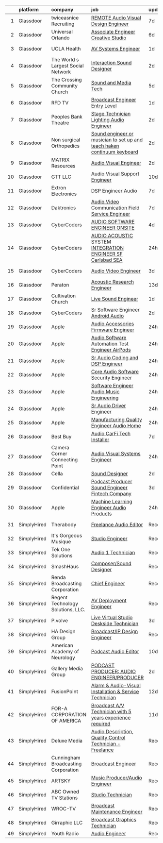 

|    | platform    | company                             | job                                                                                                                                                                                                                                                                                                                                                                                                                                                                                                                                                                                                                                                                                                                                                                                                                                                                                                                                                                                                                                                                                                                                                                                                                                                                                                                                                                                                                                                                                                                            | update_time   | location                   |
|---:|:------------|:------------------------------------|:-------------------------------------------------------------------------------------------------------------------------------------------------------------------------------------------------------------------------------------------------------------------------------------------------------------------------------------------------------------------------------------------------------------------------------------------------------------------------------------------------------------------------------------------------------------------------------------------------------------------------------------------------------------------------------------------------------------------------------------------------------------------------------------------------------------------------------------------------------------------------------------------------------------------------------------------------------------------------------------------------------------------------------------------------------------------------------------------------------------------------------------------------------------------------------------------------------------------------------------------------------------------------------------------------------------------------------------------------------------------------------------------------------------------------------------------------------------------------------------------------------------------------------|:--------------|:---------------------------|
|  1 | Glassdoor   | twiceasnice Recruiting              | [ REMOTE  Audio Visual Design Engineer](https://www.glassdoor.com/partner/jobListing.htm?pos=113&ao=1110586&s=58&guid=000001812d78fdf6ad93bece077f7786&src=GD_JOB_AD&t=SR&vt=w&ea=1&cs=1_9050cb03&cb=1654325313350&jobListingId=1007899209938&cpc=4B86475FAF393599&jrtk=3-0-1g4mnhvgt3c54001-1g4mnhvhbpkeh800-9baf2892833d36ba--6NYlbfkN0AIiLXtwtv0BDns9BiY4ItblantFozdL6jLmLxNvS8mvjuxisTwqC5eoInPftE3YAWPTzNveZ-7vb5xryCP4rrkzFDLVbwS8yPw_Kq6B3Jn87wh7icIWp2aIZj6eXoijT_3S7WYCp7s4ZiZOttVFW4y69OR_-sDm09JkMu6Zr3hjF2UVUhWftqCHmm0n1pjp8AjCi4eDbA_TJsLOt1HrS1sCT8T6aU0_Dlg0V-GewjmRALL90nFtrSclrxhIbW12-Nt5ioEGM-8QiQOS2jg7bdCyLwqgwpjakFUWLSLAjPpML1pV8S_f9Pn_AF7drBGsQGRw2eQ5JDD22cdrcxWYui2R590j8G6xzCnQUHLirRZGjPEmrjemDVLicMmbJrt9w_I0V3wAZ9SMW47vxNBbxO8xG5m3flVXVB54MfmP4s-xOq9LvxhVLzaW-Pl1oM-bs3eIzUtTWY4ZGYOAHes8RYg78umud8aSKbXwnkCVdiSTODxRGcR4nrtL3K7kGdC4F6denUMSNmjGL7fvX1SYg7LPjhPlDfm9QQ%3D)                                                                                                                                                                                                                                                                                                                                                                                                                                                                                                                                                                                                                 | 7d            | Orlando, FL                |
|  2 | Glassdoor   | Universal Orlando                   | [Associate Engineer   Creative Studio](https://www.glassdoor.com/partner/jobListing.htm?pos=117&ao=1110586&s=58&guid=000001812d78fdf6ad93bece077f7786&src=GD_JOB_AD&t=SR&vt=w&cs=1_0e75f54f&cb=1654325313350&jobListingId=1007899977699&cpc=149B3D5996025BBA&jrtk=3-0-1g4mnhvgt3c54001-1g4mnhvhbpkeh800-9386fe147e562ac0--6NYlbfkN0A8dBNt2Xi2s2VyZMdbOlonzlm4bxv48OGaZczYzhjJpiI6hl9onzam_9bPu8THeLHS33lgPoROiyCr0sLvkOo2_zIfEMQs3_bzZAVJ2caXUagWSAbvpD1i5gINFSWYLh2LbIK_4Ta77BE703muU_DhBKIUFNm_tZjH0-JIngZpflDTz4B7SS6pdIbyV5WLzQ14CqY5f1irr_A8NjT1UxvXBb210OxcEl5CLCkirzw2C253aPfXZw1TeFtsLBHyg_35WIE6mh7RZMNXw2aJ4Lp-NW0HqKGdTMjbma2S1rI5PhI9A5yY6kGdrL2OMUHZ5q35rVL8u73jvAul1lC-E5PLtnT1I23ruY2kxly90eFE7cOvpfdoCycRj3X-ZAdfp-Itf9rwBNiXeaxBweZTpZk-mfIFTdb1oFhl9s-xuTVsR5wF29geNRHVcokU6DHrpu00m2vOXOH3Wvdc6yl3AaKsICo9o-n2MxR1awWZKi6QUHX_Dh0DV4vHWUbhvX3y2R61oogu2ozK8lTwNU2jEXMZff8Tkv58hBEnfEIje6tXqP4bKG5IKyDaFLehTQBCcBeagzpUJEmuiQOPJJYCvJKXU_TmHIjUuabTpqXP87k6lRrcp-gCOKD-MlcblmKBCglyHO8ik4XhHi2SRJgk3_cLXuBhDpO_j1Yf4RRh-f5VN4ilwR7XzdqTMUGK1l0ha-JhC9z462Zmg83LygZ0M9HYIWHSf97Kbk-y0FQltjqSQdGJL9zZ2gjxWOzJoW6m5S9klcbwpFc8bXm374QEDjhzHRq91VtFFRvd6wUW73pmqabfKE3FblpqZw4_JGPHY50zWUiqhb9MZRHnMSqs2e2JMXrxpFk13lpm1CJJAcdbxVob1cWCkHdPkaTior3xc_17Nk59_3h3lfWLn_XCf2zHWer_uy493R4b6HktBFMTs3BrmtK4KjuiAnjUM-FIIItd1DyWyBSj7PBo1p60GveP6YXJ23QIfCuIrLrFClKsfC78VLoLAIZ5NyM8yYs0eR40cKyUlNWUKthUi1NEUEHGmYVo_t9hlRuRoA_9vr8kcLkL7mYB0nhBUk87o6NJMGZZAO3QdCVvexLDgurNU01PepENLkrIVQhzPlvP6KWJtrQXe3LMmv7-)     | 6d            | Orlando, FL                |
|  3 | Glassdoor   | UCLA Health                         | [AV Systems Engineer](https://www.glassdoor.com/partner/jobListing.htm?pos=120&ao=1110586&s=58&guid=000001812d78fdf6ad93bece077f7786&src=GD_JOB_AD&t=SR&vt=w&cs=1_d73d445c&cb=1654325313351&jobListingId=1007913036313&cpc=FD1C1DA32C38CFA7&jrtk=3-0-1g4mnhvgt3c54001-1g4mnhvhbpkeh800-ae1442013531abbb--6NYlbfkN0DsE7ViekIsjp64t_8fXghHOV1s5s2e0k6cDP9wEyz_6tOierAtAOrZIVlWcTlCBBs_C1IgRcqucB3S5qgCYH7Bb5fd0T12I9Lf1Saqzta6Km1cdm-JSrBFfgvu7g_9vdYOJ80TDLLo--fkpB2fCBB2XMaL9h-7b40VUoeicUmm3LZKkY_RrxDn6KEeIDjtDNqvlb0zIY8d-RLI6sufEUQHcxTso-JnTW_fBWIosIH6XMfA_Tulae8wmnwZrtGjMiZFnsifFi-QpZg_bhnMA-bD9psn4a35-Xbf1_TQDEsK_XeDH-6m7Wn4LBuCRTU660PbjFe479xCqAH52gW-tbRoooPbpUZDXcD8ieBa0bJtGHenezZWFPoA0zgPoqapmjKaMipcSVbI-uWngU65ZVgMhNEld6090RYLFMgdfg0ZF0WwIfahEu-N9brTxj1kqeTYckq75p0ZM_Fhirf37KIS1yoeI85sTadvGk0_vblzvukH4dGYjgiietDLK1_yWRoHm7Rtr7lM6Faz5OSEYCc1Rp0HObXV-Kx2oh3b4GRFKJcw6IRW8py_NuCJ-S03x8Dj4coeO74FrHczfGluYsuMuqh4SgYo5K900wBeAzoGbQCybPY9BQumitxpCNH2rS-3ERyEVzrEfNIAO5uZ_CR9kmeoH5BumXT2hbEL4lJ9F7QBZuln0PWZGmDyhlrJTpEwL3zMEZ6PmdmwlGVizmNlLmF-lOGiF86a-Pu1fXVdGXlvMMQ3vVVebaoE664A5DkAjvA9vmTgTvQ192fVy6lEUJGECuGRoLM1W_Io6rGxblILLqnjKttFwvgsIxzmhCOfoXiijjMKPhEhM1w7Vaxn_hGfs1sztQRGQ0oL3OkkynHcGS9OkzRVaLUxWxFBTO2AMvivc_yFiy27fzgQm9ifHSObB398Q7LIJD2560BRoNFnSduv5xki7o-6M9xrQp8qVykK8XRuK-VG3KRLzSrD3UZPVUAM1MFa_zH6KKd1kFKnck21P1xsj1J4qvwCelkH4lfubC7_kVG32qrkTCJinzYPm57pdd6M0fkyEZQ3-10SC1qYl1nsxhttYnJ7rFY%3D)                                                                        | 1d            | Los Angeles, CA            |
|  4 | Glassdoor   | The World s Largest Social Network  | [Interaction Sound Designer](https://www.glassdoor.com/partner/jobListing.htm?pos=126&ao=1110586&s=58&guid=000001812d78fdf6ad93bece077f7786&src=GD_JOB_AD&t=SR&vt=w&ea=1&cs=1_713dc072&cb=1654325313353&jobListingId=1007911529151&cpc=FB7E4A1762AE5BEC&jrtk=3-0-1g4mnhvgt3c54001-1g4mnhvhbpkeh800-a5b61b551e7436af--6NYlbfkN0DSgjPPcnEdvoK3uuxfISLALE6pB1FR7YSHOr_tSg5_QGIhoz_2VqUepdcKLBLI_zQkzuRes7H2uQreRh1cPeDxbF_-fQoq7-bmV5-D5kaLTblpuV-yaJWDVTkMpSEpND-VRvUqaMisZ2me1OStFLCPAWUobTqimA5zjhky-4GdgwNzNGjjS4onlmTdEUELbEAo9wjqpLgF0gxkkrRVsVrnFkv9_NjjqVprCrgb0WOB0401icuVHZQ3d-5P1-aNCw5C8V35tWQYWX9lTs891dX-TiVriL3QOmfNncNxhXi58rW3klYufw-OeE9YqHSfU_AekDxCJY--NKUGA7VjCw-ACnM3VB4z-S5j9T-xMzJB5Uf1dLTxkzn42WyJLH1lfzzv7nxU5YhufHbVkQ6k2LiKc0r_-yPbof00qxsPuVJSwiZtbtU6j_yj2OoWCQQEit2HklOrH0A36DvhNfpLVJl5AMtbXj_WXTOcalC8Dw5Aj2aSbF0uUjaSmtkdiCmseqUpH-nLGQVGAC8yiRjIGhUeJSlL1VF5wqJxaFGhQLH7OXzaqc61BNpw5o9NYrFldIFh8ZFUgH3tloVO8xkyDEdg)                                                                                                                                                                                                                                                                                                                                                                                                                                                                                                                                                                          | 2d            | New York, NY               |
|  5 | Glassdoor   | The Crossing Community Church       | [Sound and Media Tech](https://www.glassdoor.com/partner/jobListing.htm?pos=107&ao=1110586&s=58&guid=000001812d78fdf6ad93bece077f7786&src=GD_JOB_AD&t=SR&vt=w&ea=1&cs=1_2c14e6e0&cb=1654325313349&jobListingId=1007901372759&cpc=0EE938385DA0F52C&jrtk=3-0-1g4mnhvgt3c54001-1g4mnhvhbpkeh800-962225561430c04f--6NYlbfkN0Cp_WSJKd_Pz82imZmURPbhd3kYBsiZi4lpMLOH6vOlLErgHEpgfNVHCVbwxeu0hKi19FlYK4Ek8QLgLqXSqT2pBSx_7gl9ePaaM5yYuyKul98O7Do5hEp8qjCtzBGIA6gHmSLMPgSXV4iuC1M-HgOOV68Au9jzJ3qGvFOR-CsnklNA1zc7gc0LMSbF6Uy6ckT7BgVldIfy8K6eDK8YUn1nJ2wEkeOU6FbNB6dbNDGWdDWl0OIp2gfJO2oUbuNOsbhAxjyYEzjUQ6g2MoWZvcNQXVs7RKYb3otz2AhhsVkXBJ5ZURWrBIqFVOMNQwBsppS2R3WOslTdTskPa9PLVmE5Kngm_gWIve69kDPygkMml1L7SKcyB9UtaZoahDg_1-JsXpSZJE6a2CIx9RCq7LMzoOvLwqNVWBnhag874lsB3rwTmGWQkvXDfk_8ASQG9KZfaYN3CWJh7tE-CzBo39XtSnHWYBhM7qhJ58hXN8ii8O3u98IgNyfd1Aiksyq1Ge8%3D)                                                                                                                                                                                                                                                                                                                                                                                                                                                                                                                                                                                                                                                                  | 5d            | Fort Pierce, FL            |
|  6 | Glassdoor   | RFD TV                              | [Broadcast Engineer   Entry Level](https://www.glassdoor.com/partner/jobListing.htm?pos=109&ao=1110586&s=58&guid=000001812d78fdf6ad93bece077f7786&src=GD_JOB_AD&t=SR&vt=w&ea=1&cs=1_e783de66&cb=1654325313350&jobListingId=1007913093618&cpc=C3517E2410EFB392&jrtk=3-0-1g4mnhvgt3c54001-1g4mnhvhbpkeh800-ba364086868773c5--6NYlbfkN0DTr8KNZo26YBZ5YYMG6cVTZv5EcHRlzj5WM-cMMSFgpnSNa92MonjYZRJWj5T4UmK3OzWeYD0GQdxiyW3LHQv0AJs2Dhdw3SRaudzHfqq2tBT7lew6hMU3BM9hwmS8z1ZEWlU2G4rfJdSp7vlCELXp1QiLfdnG_Ey1kwPXBC0RqnKl7DJzk0UmIbDLzahb9Jz2QgEw2WZbMx3AQZSbeHynTN4ZQVxwjx9yfcVN9twB6OaJhM13C1e5jnDEclNjLIVe07Atae1ggALqOMkmEj6BOAbLtgJVaYVkH6AtwFOE3HBPWd8ohVWctd5Q_16Xo7ouDRYo4oVQmZzRKkEuNRnNg5zuAzaOcbc1_qiAX7LV81n5u_1iG77UlBSuDCjwVdUq6XIopMKB_87wAP_DVxXySoikPwfHKhFYSzlefLS5q0fzfahugCSnRLRMlWVoyTEzIcJY3bdkWjpNob9rlH_cUFtub4ewa3_KP3xe_Qav-pq4SV1jsYbS793j77H_YbY%3D)                                                                                                                                                                                                                                                                                                                                                                                                                                                                                                                                                                                                                                                      | 1d            | Nashville, TN              |
|  7 | Glassdoor   | Peoples Bank Theatre                | [Stage Technician  Lighting Audio Engineer ](https://www.glassdoor.com/partner/jobListing.htm?pos=101&ao=1110586&s=58&guid=000001812d78fdf6ad93bece077f7786&src=GD_JOB_AD&t=SR&vt=w&ea=1&cs=1_9994fa52&cb=1654325313348&jobListingId=1007910447662&cpc=C5929E5B7816DBC0&jrtk=3-0-1g4mnhvgt3c54001-1g4mnhvhbpkeh800-ce1fd52e53dde5df--6NYlbfkN0DWtRa9NJfjQIs4MWRRqD4F41esfMsK79cV24t80VXfzWoIWo7wDhVm03cR3YcVy58OIkeb87xLgDgaNaG-FnNwuYNsGloxce9L3G08gscyUOa5y3PI-YG7Caf2tMeqWLROJIqO50256oeTdwcAtd4xGraUwv3_S581zTmTcRQFZNeNJShgtod0nlwk_w4jzU6VwFK90gZXijSq1x4FCs-GEU3gC5vInsOd-qlEIc7S1M6GO1ufqsOp1wgV78RV3uX63MHkYzeVnkmZ68n5PZXjDrnRcZ2tuvutsUo79gWrBU_YkOFxQaNFmJnCvSTzbNNIvsgeNImddsT--g6iRlnJbUA2RmeuXdVBsCeNcg0oR-Sgz7D1u93vRqRW3UHrVI1xUi832DXAH6TMFgmkrr-2Sqxt_YRT0Lx1Gmx7a3IClFdN8MC1OYzXfFp16-9AnuNDyyM_TalUtJhogG4X1FecPbDmUqmSlg496GhJe6XOrChh71o2ATbNiEjPayR2bPOuBn5yIpUPjw%3D%3D)                                                                                                                                                                                                                                                                                                                                                                                                                                                                                                                                                                                                                              | 2d            | Marietta, OH               |
|  8 | Glassdoor   | Non surgical Orthopedics            | [Sound engineer or musician to set up and teach haken continuum keyboard](https://www.glassdoor.com/partner/jobListing.htm?pos=125&ao=1110586&s=58&guid=000001812d78fdf6ad93bece077f7786&src=GD_JOB_AD&t=SR&vt=w&ea=1&cs=1_b7302484&cb=1654325313352&jobListingId=1007909489927&cpc=8795CF9063CD573D&jrtk=3-0-1g4mnhvgt3c54001-1g4mnhvhbpkeh800-3b688acee934a767--6NYlbfkN0D5YAeMFi4zhZcq7gTnzHHMf_RYr1Ri-jQh-wsMEybxrbqSKcy82bdk2xLzsP5-Hub70bTgbRU51qnl3yUrfsqxm-xx8kzZg3CayOCzUu4vE8hHT0lMjG6T3BLy_KW88brvTW0IZgDMgFfMpWdC70FND5dAgsWPZ2P26JUa_Ee_Bp0e93CVt0_6wm9rQZiBRfqpWci_x5iMDa5is6yQ973o6ZXwGJMsU24dhoDL8ARTa8CVAqpuKTn2FsolXFndZJeJFDdjujqzkPreBewGH-NLDjmGUH4MGba7Mvdu7bH-OknDokPRv33oJBLwgigbzWx5AzhVZApWnxpOgrvO9CokXJuM9DFMdc9gqh0tu7MhUFufntpGEKU3srJK7V0iIJDrNeqGuM5B-3cHVtx7x85Vjt5uj053Z3g3dYGjMi84NQ6CfjF_Y15Ayj-2r8R1vlVx3r6cfyrUEqDZyk6tEEEbgXKnpXcDaVfujvJa-X2nAY5YT2UXxN0q5IMhuUdjqLqV8QFc7yD-0grZJCeCMdEcek2Bg7MQpzxQuJqHRbALyJDJyBrvCIX7)                                                                                                                                                                                                                                                                                                                                                                                                                                                                                                                                                             | 2d            | Hicksville, NY             |
|  9 | Glassdoor   | MATRIX Resources                    | [Audio Visual Engineer](https://www.glassdoor.com/partner/jobListing.htm?pos=122&ao=1110586&s=58&guid=000001812d78fdf6ad93bece077f7786&src=GD_JOB_AD&t=SR&vt=w&ea=1&cs=1_89b349ca&cb=1654325313352&jobListingId=1007910858237&cpc=32EE424DE2B657EB&jrtk=3-0-1g4mnhvgt3c54001-1g4mnhvhbpkeh800-cf915671b23f6e47--6NYlbfkN0De5ppvndiyxA0pMSLQzOe_j9Mra0KF_8EhxTxOKXtZIfhM20E97mGJuSEbq9mCfhiuvhJj2EBeT15xp61oz5_EePhmM7eVgn7HlCXHRdUTWNoM6jdD1Rrd0rQDvf92D7UTiTbFTt3ty1voK9LdP4qVdhYGtYo3-cCZZzFbyudYJZGciiXXU4wmaFVGlPKCjtYQFbhlqp1kpF91y7znefnfXOmFNF8E3FCnLnepzp84yuEJ2yGIsqkQbLTTafccnYsE1RPSL5z5fqSrdt_pb5V4Cv7WS0STJ87Sl6AmDS1lknp6jeVAVwsGkHkhzyZVQkAIxx2v46CcwNGsPRof2VC4ZgumofARqhYCKKf0voxYSChgph6rDOxDouQ2aZhVwPRAGucFFVOQ65awuDf4Ro54IUbdHFb1qZnEU2ORqIKjSMFxz4eBV6p57cijUUTxQdZ3NXeO4CqF-07A-uq5TnFOe--YYL4nKXfafjPAU0p_rMKFlHQ64KO_c2xg4XVUZs453L43AxB8LbHWzpz3cj9ascv08m0ONQZBlxO0cLk7EQ%3D%3D)                                                                                                                                                                                                                                                                                                                                                                                                                                                                                                                                                                                                                   | 2d            | Fort Worth, TX             |
| 10 | Glassdoor   | GTT  LLC                            | [Audio Visual Support Engineer](https://www.glassdoor.com/partner/jobListing.htm?pos=111&ao=1110586&s=58&guid=000001812d78fdf6ad93bece077f7786&src=GD_JOB_AD&t=SR&vt=w&ea=1&cs=1_79ebdd24&cb=1654325313350&jobListingId=1007889458740&cpc=45DC3EB807283E85&jrtk=3-0-1g4mnhvgt3c54001-1g4mnhvhbpkeh800-eb24934d337e5dfc--6NYlbfkN0Ci6abQPzZtnlIzpaPsmGvPJW6fwVsgLRdzrRle_KK1bMdM-YmkU1BuBYo8q6kRBx9cMQxzIFXlaZeKuWLTNYQQ49DW6lFXMKPoEx1Ey_nMo8MRRdI6llo49Yxjm-xFlzwNXTQA4Zi04HgSrMSYbB3wj-FDnmbgv9yvQxln-fTv3TTEy5kY3U9wvndqUcxoesiqIo0fSUG94Uk-EeTlm0VZ9JUJSy2Yg8b-gZyofxnEXUF_2sjzBwHE5ugE4FtVgcEPpaeyh5mfu45aaT6Ak9IMCOPe2QiChiBdj5d1UfQurq6JFhwoPMM_wifUru_Q4svGteEKxupRquMSOP-u2puzsojCgtOUvE8G3SCUS-sggwXnawTOt6k6sFuZgAALFPNbrRL6UNYY8Rq3C1mwIcq_4bTIB8dXHgrzG4DPX9r1reDzZDk_fOEREdXHtaw57gguBdVWOfhgwiLGYJaULZin_9yvuf0kyxRI_x-CH-rGlVrutPsBPEwmRKBLHtXC8BUTSIrlghRQakYMxU0Tqjw1_0RLsmZu5ZCoxr5bLnUxIroBxqAmGD15Sl79FQHndUHFIfmsl0t9A8vA5smznPLwoEDll09FYYbm1v8lLUGZGRNbcAROJ6j4zvW1e2fDCwIaLeM_Q1LWYOfgrx48JphdrzJLE-rI5RkoFNo_YJO9gD9wdpwFURMW7kEYkUlyh0LtdbodIcA622-u38rLQO2oktSdaAM38UZlNvYTlNw9uhrh_rDUGRrG57qSctwgAVk_KiqLhS-jVTriuHN35x0kdaz8EXwiqL-tVEFJimpROoFAyF5KnswXy2vCxa2u0dSoCCstMCxc-CUwyuPRoAoIt-M5aoIxiWZPi0w7UAseKMFtnGZBOjLW_O6g9NFPc1TU2GDBhsy5UZfY0wfcXPXH7y3il4phnQvL7W-hsd1v7WJLFSS0qXIsWMGOBFjzatGjjgUavzKGyVtist4yVaogin0ej-mTUSC36PQsY9pq7d-SFPNhkujKHTKJM3-krVZvs8PgNMuL3zKw6BY5sqlPtaKtLGzi6z4%3D)                                                                                         | 10d           | Newark, NJ                 |
| 11 | Glassdoor   | Extron Electronics                  | [DSP Engineer Audio](https://www.glassdoor.com/partner/jobListing.htm?pos=104&ao=1110586&s=58&guid=000001812d78fdf6ad93bece077f7786&src=GD_JOB_AD&t=SR&vt=w&ea=1&cs=1_28abcb50&cb=1654325313349&jobListingId=1007899238171&cpc=D01F56F24F237C35&jrtk=3-0-1g4mnhvgt3c54001-1g4mnhvhbpkeh800-f0c754ab5f5c5070--6NYlbfkN0AUt3IldPz8DMSeZn7LXGlOreNDrQisOFkBzwbGjNUStI-bJBUAqZQN2ZPM2Z8dMpYjKF2QVofuq8u5A5cZSAXFRJgP1-65yVK7_9tahYn36OmLyBxCIjPDvHha7sDCBXpJEEpmI8svsWX9hoMiyfcMs_cdswOir2riYlDBiL-rTyoLumCfzb8f3DWDv7OAOG_-Z9kxhWo_Xz1swH2mxS0SCCgmIRHH-KfOZ1nvIXQZKyxR66KJgg9Oj7_trjUp35-oZ8iDnFIGG5lEpjT_iChBXzMVMXqcdJxgNP677E88AJpl8oLtQ_8eBHoHCtpalnzD04Dneec4q-b08DDrk8pbrjYEOG3txT_Glf-YCd_YPfhElXZVkSW0f6aD3HXJKM-kb_e8MwB0eBUjK4AiwEK3cbwNnzgd-j6PrqlL9YuPcg7Wh-a73G_VPGHoobw6OEsFVCgXDVTBTBbwoN6PcubC6EweAUvcUNr9UyXnAV1DrJYmfA6xEkizyH3pkj88fXDcA69Y4tOddg%3D%3D)                                                                                                                                                                                                                                                                                                                                                                                                                                                                                                                                                                                                                                                      | 7d            | Raleigh, NC                |
| 12 | Glassdoor   | Daktronics                          | [Audio Video Communication Field Service Engineer](https://www.glassdoor.com/partner/jobListing.htm?pos=105&ao=1110586&s=58&guid=000001812d78fdf6ad93bece077f7786&src=GD_JOB_AD&t=SR&vt=w&ea=1&cs=1_c45d3c20&cb=1654325313349&jobListingId=1007898028180&cpc=BE35796875A68D35&jrtk=3-0-1g4mnhvgt3c54001-1g4mnhvhbpkeh800-73e88a5b8d62b63b--6NYlbfkN0A_5SANSmwsWPDqy3GvG9deaVP8tFsfGsIHOxfm-OxfSkfuATzTHewKO4PWuE8RNGhHoU83ZgRC_T0lLvscggkFix-6r9fc9_sQ-FXWzQocWFGjPl-DdDZlBA7qId4fILmUVEUhMUrQH6tP6tsiE0EaYWktegmPy7kHpgvR3vtPTViA4NL2PSM8KnlxKXK3WsfeHLMHWJdR2RrTFYHHwRW4jLy7R9Te4fzMRrSlU_RraoQP1ZBW13nZoNoRm4O5I-VNolQf4Pgvs3LPq_67mfEgSZIvzXuQzUi9_IKW4GdxHbfUjT3uUO16C4rE148V7_8z0F3mudLICjNbq2K4xjNOXq1HZm25SA8Gsnj3gcUCQL__h_v5OYQB3RbsMr2og5bXV2l4RVFozj-Ax_C4d4Gsotbm8Vk0Jr9M37RKfofzqjDRDifKYouqEAcazXaUUzg_Pz6mbjlaOJUSGalyzTTPGL_k4c7-P53VNViJCZ_O4d2FGCt92jsY86XkaqTCp10D5kBxQ0W0AezJX7-pJ_ajWpG_uj4vLxaT9FxAaV3G_Tugh0UYo3ICzOFxFeAUrwFeeREQeZNnBWxS4fgxIgg7AdAFecto2hHt4fpPuAQOwe7GKDVnoNr7I6awqL_CTno%3D)                                                                                                                                                                                                                                                                                                                                                                                                                                                                                                      | 7d            | Jupiter, FL                |
| 13 | Glassdoor   | CyberCoders                         | [AUDIO SOFTWARE ENGINEER   ONSITE](https://www.glassdoor.com/partner/jobListing.htm?pos=123&ao=1110586&s=58&guid=000001812d78fdf6ad93bece077f7786&src=GD_JOB_AD&t=SR&vt=w&ea=1&cs=1_befad8a1&cb=1654325313352&jobListingId=1007903544339&cpc=B076152010A3B66C&jrtk=3-0-1g4mnhvgt3c54001-1g4mnhvhbpkeh800-bce01d42777480b8--6NYlbfkN0CpFJQzrgRR8WqXWK1qKKEqALWJw739KlKqr2H-MSI4eoBlI4EFrmor2FYZMP3muM3zZ2ygH9Lidxv_TN8eksFojPJOXi6PGFbqUcAjTT5af8p2K7_M4inBbTAZf_1msTK0SzIAwECTKo657y9yZPzCjz2VKahclbiGerR_SEkC6qIuMiVAtjJcCUg7wNDYQMkB3NiPp8_zLJJi--kB5jSK4L5FQY83nhQ0XdhhUSKhZMSf8qaiAC7BNHo4Y6gum1u5tz5KBkg4zB56ucHVtm6KzUdxoBUZsuRQd6nZQiEV7KPaGVnfE-J94YKwv_m5fZbwcyem9B1y3Vb3zlWj9ddx0chPfF8CA4iJ-1NSQZvuvFqIYYMP-POREcQj_fIYUMc4z5CNxMzxedr-xVdYGLUT-5I3cjvV-vmeK9CVjFFsnKa6PIXGUj1pAL7ZLPbp_bfGsLA7NWNjrk2i4vxzrsWA_Huno2a8ByAEZCsKqWJRiywtP2yWPuiNlMeanUHkVfETJle_5iq2LszTcbr8c_dxGE1V2PpcCTeVIIpTLlhBPKFt3-3djm2PX2wudqrdEn9w7PGpVpfBWgaUAoWFxBXocB3yf3YlWdzWNRnzgftnYYV4a5j8cxgzh5fOXBq60fLFTfP66T0MslP3Q8oAJNWTJZoFU3noJcDvrwrns_uYaVM1VHIffkT-Exj0iNyv_SNODvD9rFOryfngvw610uFti3LlN3OH-P9rlIMbjAUFasleWcjAsuC6_W0Lzr3wazVvMu-VgHKKBqB6D3pu_pGoKauHLA0qCZAKwj83aIL2rh8JVLJloYlrXCW6S9bmJ-208yyanL9RGpZLv-7VNt7fPJbuGczlqCdUNIETJxUkG79qrxDldwVeYycKYF8CvL6tKQzwIhK1VuITy4zPniTG3hFoauLD-XHo-c28B9r-UX-QsCzQqh6lZwU-zpchmUOed0Ey-OJrTzNdb1dVglUHcaUygInJgP0%3D)                                                                                                                                                      | 4d            | San Jose, CA               |
| 14 | Glassdoor   | CyberCoders                         | [AUDIO   ACOUSTIC SYSTEM INTEGRATION ENGINEER  SF Carlsbad  SEA ](https://www.glassdoor.com/partner/jobListing.htm?pos=121&ao=1110586&s=58&guid=000001812d78fdf6ad93bece077f7786&src=GD_JOB_AD&t=SR&vt=w&ea=1&cs=1_2db4e033&cb=1654325313351&jobListingId=1007916566059&cpc=FA84DF7EA1EC2398&jrtk=3-0-1g4mnhvgt3c54001-1g4mnhvhbpkeh800-9021e6d1dbf36047--6NYlbfkN0CpFJQzrgRR8WqXWK1qKKEqALWJw739KlKqr2H-MSI4eoBlI4EFrmor2FYZMP3muM2NZR54erBHcBe1g-vVmJ2XbhaCOfI8bFYO-vH3FkvJhTJ7PYsvBtK6PF-wQP6gxp6auYSB_E4OG6lYM2eoAdGoePAwTTlaBSsu0CxTrJxHRqqCwD6dJeWz0mjjKhff6osbI7HrBHRjeL4so6KXUlXht42zvcrchwf5plFSS6VYymiCBG3lY9TMkDjttnJDaYZngu3Qvk1ZsgXXugO1Cy2AXvo0fkpVarQTJinfLvl-fvxtZR1cWEs3L2w9xLIFOp6qdHPb5Lec07K1pUfWyGldoLZdAj6sdEAgmcohu7WhuWF2el4XNUqpUUh5KDVXuzY2lNINE5jBn5ywv--KQWjDypfJCGHj3UzJBhwOQzCA6SDev9tGHCx-Afkhv40jJGhONkmKYUoogUhxuYrDCa9JEOAyFN0vYxOjTRVacZBH_fckWBsymzU2QcTIl2SozzYtHy83TtRmNRZVxUdx1JhdIuq8aSQidIUsK-fqKgiob46_kK-Cy0FwrL-hyeV1znCT-xbflyyZkHrGCYZH2O63S2pK3GRg3gXBjCR7X9iZF0gF7y8t1gljsGnJVN86SESkSvOSjkn1AUd7QzPf--xdnyknYe_m5FPw2caqq3F9F6_sU9Wv67Pya8ZoMjhNcGZVbR-U8GYlWdHiO-psyiB4ze43HqyEiWLS3ft1r8uAlGhR74YOKOUr7klMV7mAvXcKhtR6SY55UlVkcPs5HSbxUzmU67Hb9u5apVqMg7F_Scyb6Y7ZeuyzZU9Y-qkQy_UKKIKvsmz9Yb1KwDwncP5jzlYS75sV8Rre1BU1Ooa12OgQcv7BMW6rzrf4BLsuWlVylPVowNXrzIRDzm2rEDkZw9lqihHCxmcJfR9cz0Rk5PfM0bu4LSjXExV-P65WAXS4bgRJuQ-uSQr2o870yEb0A8HeyibbUpDefGXyODYZSw%3D%3D)                                                                                                         | 24h           | South San Francisco, CA    |
| 15 | Glassdoor   | CyberCoders                         | [Audio Video Engineer](https://www.glassdoor.com/partner/jobListing.htm?pos=119&ao=1110586&s=58&guid=000001812d78fdf6ad93bece077f7786&src=GD_JOB_AD&t=SR&vt=w&ea=1&cs=1_41ef05f3&cb=1654325313351&jobListingId=1007906267553&cpc=FD1C1DA32C38CFA7&jrtk=3-0-1g4mnhvgt3c54001-1g4mnhvhbpkeh800-c4b3b848068987c4--6NYlbfkN0CpFJQzrgRR8WqXWK1qKKEqALWJw739KlKqr2H-MSI4eoBlI4EFrmor2FYZMP3muM03Um5swKT2wKBEuVUqPM12H3xrkwWTOx-mM7xT2kyAE3xLWe95uogjysFHQn_3DDVO7WCtJKbAlvTBwpYo4axvzHBJ_vvjjYeKAvPK9NodYbya96lCEaX8nAboMrK7AFRTBfpvLrKmwt7Ocze3Yszk4-m_xPdRS7DVmXFDrrEfTz5W3ADTg6Z-uYtEaDxaqwanUV847-r2LSLvXGXrkeAtT0NEByNEzrSYY05ZukSNzJDj-DAusy4lQ2_HHMUypnMSLMbrgAlOBLir903Re2aCAeFXbq-q31QEwCkPU24eXky4h_-knHBvI08g0m9fhVCs3QDVJ09-S3p1DM5aZ7KBJmyw3FxwaTWomVMxV7V79y-H41qpho-9dICqe0boMYiFOTYiHOQKUAOVQCROCssNfMR76QPs_ZkJXUVc_mCK1DxCo3MJ3O70fQNxwlQDSYsEtTo1F-wyDDS5WFEaEilNwO3nt5swfy35f7LzT0YSxz8P5EGK-wp6PxG3UOrWMVrI3OeEDQ5U9NFADnh6KJuwuDY1QbMaINKFYImkRBwEkZDg0nNumdAV1wrkZI6HuqXizVN1HHBoUXw4ba84qWm5G3jtSMoQyc9MkWXE8omNpiZFcXoKZ-cTj5exCaaU7Obs6kfH_5y1wXlQU58Y4IOIUSu0gVrc6oNJN6tN47B4pfyOwZeqFXOKvGUDYgCtf2myZQ79V8b5NNHDheFt6phYBD7LZIG_MduUEkGzW2k_qda3tqdoC3zwvyUBQ36eBo0U2f-zcGdq8vaU9XNGqwdBoxe9khjWDz-8XhGStG9E-3EvVx-h4dyegj-gDfZ2DNSlFebgPz-NzbgoV8Rg-AuKvBnanMXIdb8RK6PmDSYPihon7BNVfXloxUNm4D8wQoN8WHOSeRIbS6HDLPzh-oJFkm_iWOSlUB8%3D)                                                                                                                                                                  | 3d            | Anaheim, CA                |
| 16 | Glassdoor   | Peraton                             | [Acoustic Research Engineer](https://www.glassdoor.com/partner/jobListing.htm?pos=112&ao=1110586&s=58&guid=000001812d78fdf6ad93bece077f7786&src=GD_JOB_AD&t=SR&vt=w&cs=1_95843d95&cb=1654325313350&jobListingId=1007881751566&cpc=44CD5376B8534B8F&jrtk=3-0-1g4mnhvgt3c54001-1g4mnhvhbpkeh800-93640ea085761e70--6NYlbfkN0Cx7R8OmodZU4Ze4hnUhR0Myw3_voyDLMHXumN7ynSuTrXceT3foN28OOGtcbbQ_76zhqZyhYa7pEo0kT6JqjNGp6JbtTZaTLKCZwEZBTZGKWDdcNR5l-5PjngxXsxD8sh-oB1L3-fgx6lyvxyTPj_jdTdz-0hS-KZWQFmb0luZhDDk_Ug42qWguytJ_30k9PkxIrUVe0dRRLqp7-SR0Yhy-vNr_Fg6V4eAC8zdLydc37haT8ocF1Fd8Hzii7aDs8DLtQ2aEA7LrsbPx8K2u5whr8bDSW-JrDD5hV7uUQOC93mpkD3lInOIixo2P_K84RDBgiuHtT_YcOnTqzV4q7P2aR2a4Qzj3N-fyYlNkn-kqRwZSONQCgwyNwTyX1ngoup1XQyv9vaX9tZPb2pbDmOV9ygeP8QwWBw8_xcO7IOQdyKD0VP71fm7b8sN9ykIe_LwjtDoUbYIhI-8gK7lwrtQOBnRokbDOwAoKblDGcXddUMt53ewuV9jHhHcmTeW_ibG9PuFh3kbHZw5P3vlSkjwyPpM40usn2CUY2x7ri4y7mTL0EApZDccVO5ewwwwxDbtgdhJmcUEVxmBd9-Xsp253gtmbTsCmiHsiUbYNJGHumY7lGY0J5zEnQ0S39ZDUEdyy8uGJD1PoWFmhufcIzAhmLhXndM4YtCs_YxQkLwGiXMVOkJhz1QjLEFkyRZHLodhnyfvwoSm74TAmhF8vAxgtLdIkuN-qJF9f-gWazgflNvaReLNDTN_HuAuHccBeh_oYNFojnxyiy0ygFoJb_soNe-dLlZiSO3oPvgdUQWBv8OthX8NOU-lLilFDOMB00rJOZNcMk7cmBVJ1F6_2qG5zCIhxOYg8RioBIGQ12oFYeUbR2LRFFvzdJLzQA2oRmK1z8FMju4KoNWmkJmwC15fpzJGL1cp_APDA7gI-JHoBRiOAbyasrvegDl7vDbb7LMUWAy9Bax_wzKrY-_CQDTs4_IMn-qoBN-GPOhbLggLKyQ5BzPxEjhXyygWPHr8ZZNn5gEx4-FPf-rAj4k__g6GpygM-22eBcS3UMfyODS1vQHsEiBNdd3u2Nb-a5_oIJvhSKOasjCiVBT6hS4gfs3IKzY47tNnPklCU3DyLkpjTs0Gu5ThWgZQHINwz_bqc80%3D) | 13d           | Bethesda, MD               |
| 17 | Glassdoor   | Cultivation Church                  | [Live Sound Engineer](https://www.glassdoor.com/partner/jobListing.htm?pos=102&ao=1110586&s=58&guid=000001812d78fdf6ad93bece077f7786&src=GD_JOB_AD&t=SR&vt=w&ea=1&cs=1_09f81e41&cb=1654325313349&jobListingId=1007913970705&cpc=0AD9CBC11EB69ADD&jrtk=3-0-1g4mnhvgt3c54001-1g4mnhvhbpkeh800-4136146d8e00dbd3--6NYlbfkN0Aun-Kspi1QTZ4f-_leoXA20IgcpEd9yaFr6sJMfBi0u2Zaj75Zvg75EXx76wXmXmke1D9QAUtFeM_bQ2F-4V-jEuOFY7TjxR_f53YDqpNS0CNPWrHBTznZCGfu8lVuAe97jXCwzJpFN3Poyws34az7KLvONMZaabxhR0jCKp7yltw07foCbMzU8HaPpSCmnJuQW1uqEieedLvROmNgejRIyTZY4wBh_tvaOryeuPo7v86KnlUPUwsQBNDViByiRaFmViNdXWS48p9AeVt_YZllVu_AW8oHqJuTqNQBw3srcd6PgUwhyN554PQIoBSddsQiQ6S-89WrKfDcHhEabnSMj79t2daOPdlCIIujdxYnjuBkxpuHH7lexPC9OdXS9zGUo13OEU-HucUrgsL5uzG6mFAPLfTcOHeEzn_mjF5XPegs87ELu6PR5cr2Q5GkIZI3WzJm_T1HVj1fs6sBK9_tlbNobSNyIPf-8K8m-CDdbd04mgj4K5FqGttGW5olJ-HoS4je0gQWLA%3D%3D)                                                                                                                                                                                                                                                                                                                                                                                                                                                                                                                                                                                                                                                     | 1d            | Covington, LA              |
| 18 | Glassdoor   | CyberCoders                         | [Sr  Software Engineer   Android Audio](https://www.glassdoor.com/partner/jobListing.htm?pos=127&ao=1110586&s=58&guid=000001812d78fdf6ad93bece077f7786&src=GD_JOB_AD&t=SR&vt=w&ea=1&cs=1_ff214fbf&cb=1654325313353&jobListingId=1007910342851&cpc=AC285F3A3ECA6BB0&jrtk=3-0-1g4mnhvgt3c54001-1g4mnhvhbpkeh800-593d67bde05f7ab1--6NYlbfkN0CpFJQzrgRR8WqXWK1qKKEqALWJw739KlKqr2H-MSI4eoBlI4EFrmor2FYZMP3muM3gKtSVVRGDvoNznl02LZGgU8SgzNbYjLlhsSuzIvzauCFf8CvWhHGzCO_RwJAZ-shPLeO_b74yDal7ThhgsvoVjzfv3rVoR5mBvRzFm3ZqkomNizwAeP12IOxhJoX2bZ4FtvmbXsXZPvpcKO7xFMpGXLvybm8EqI07ND5dhdPh2x8N209U77jvXTTEZTHFhyr-li9ghuat9_HLBSMAER1EEKH4zQs6dCYatPgX5mm41AY0FzWiYEiRBdMBDO_skcJELEXbHetOLjnbmrGVcW4jcEDi2G2tuiJ0yYRZXvc4_WaF7Miow_qdMLDB9EVm2f81jSjhK86XrlTBYBVWCGBoGRsWIYu6ieerwwlr9lQTmuKb8XPt091NrpGHsw4q-zn6i8tXvSSoJdtsoRmV2wgwCoefkcipxxYZCaAZkAwWs9qmHplgP6tU1_DUn5yGfbf7W5t2bJJ2inuToqgwPLR6sh4bhbncj4W9wUatTm3jPhmRzwLegGUxJk-h_RyUeaHsgeXIpoe2ZsOBF1ib7RE5-QmtJvUJEsURm7k3ZfTMwjlSYiPBMnP-IQ2Sr0qiZtI3D8MUZmKDAhbW0rFcaxToXiKkx92Ri50KtNKnhxKdVR7tn6Cz2lXBJ4oG3tIAGQcIb-rt0ID7uCkBUhaX-_iBMMhtoKwJzT1A-7qV9rblY3N432_tSUa-oyarVV-2FW69IKacmN5hJi_73YrmhLHVPyyqv4VotTORnpKq7H-vJZN49ZuRNo4hKk4V0JqJbSIujRmRADfkUBdbALCaQeGH1wfhIZdGMDfsAaVo26QUegHL4UflaFNe2E63tJI7LdjnCtYQbu0VsJmY5qBsQdlqk7HIyaQGAdrLn5v0wrBGQWE2tFd1Gl8HlaGsK-AH3qONTlAYzGmze9FMehtInt60-qBwbVowWkM%3D)                                                                                                                                                 | 2d            | Encinitas, CA              |
| 19 | Glassdoor   | Apple                               | [Audio Accessories Firmware Engineer](https://www.glassdoor.com/partner/jobListing.htm?pos=115&ao=1110586&s=58&guid=000001812d78fdf6ad93bece077f7786&src=GD_JOB_AD&t=SR&vt=w&cs=1_48e5b43d&cb=1654325313350&jobListingId=1007917015530&cpc=654405A9B1E0A9F5&jrtk=3-0-1g4mnhvgt3c54001-1g4mnhvhbpkeh800-d4eef08970ac90a7--6NYlbfkN0BvKrLyj5gPmtZO9T8euul8TCxuuKNOtzRJOomxnwSEodTz2Bc-sPZl29JElYHfcoRu0fPF_ZzN6CqCSH_O0wPUIg6dADdOOagPKucvfFGp1nNHMArWqZP5xOj823TGYBhlHArJIwTb41lIsfxk26BgSJTGUG0IGyyodEa9hWieJckLHgQCPnmHLKrbASQ4NXzZFAqwyHy91AYVFKU3SF20Og0OE5FxYnUygXlBUz2vhxwHzO6ObDpMIw6quSow-Q51FvUtAddYj10FiR3A54xSU_M0Gngvl0aZbH8xDoEeJJAUEJHkpiLn6HakgtfXde9hviijf1Squn_STv8zwofmggXTiqt01gSwFvnVaqjytGSm29xPUN7EtzUDPbKcR69E0miY9zYpjyNVlnn_pcayqyUnI_M1hBBb6Ys248bnZvJKn-wQzss-acsOcccFnUJsnRRrZxJt5KH8YpMOCttUirpfa16_qAlLu7nJ0dPu9WDyKS3kH0U8rqEt9zhTDkZ9_PHo8EpeNzrBSFpe2Fp2zcg7CpZ4SyBjw4sFcC2sN_RcQKngXo4OfXgKOMpIPKoF6Ti8tj4Bk4vEgP1BfB-LjN8-VALllZLcEpvL-8lqR8NMQHuFth2ZIMfxR17MDcrbmwUWajQUMpG1qiOeH1iyRKPVaRSQ9xMJ958UGJq4bw-wbGVVC1R6VSehccTykAaFsApPYPIBn9BQueUytc9va2gLLXqCXf-w7gDbw4DGekX9sXftZPcCrmFhf4a9fcAu9QmJSCvDcew2J5TqhIboo2l51A9McNhEF_9V3c2mZeqCZq14ZbzeBs9cBxD4f57KD0c7puAiQjdp823YHIKTrGafdBkNNSub-G1cg5rVraR0wf6yIDUQOMkoDHmsYXpjxQmNdki27SwElrAWCRY230Am2nKOoVU87Odp8ABnSLtnK-gz1CmtWPe5hyZBGMQ%3D)                                                                                                                                                                                        | 24h           | Culver City, CA            |
| 20 | Glassdoor   | Apple                               | [Audio Software Automation Test Engineer   AirPods](https://www.glassdoor.com/partner/jobListing.htm?pos=128&ao=1136043&s=58&guid=000001812d78fdf6ad93bece077f7786&src=GD_JOB_AD&t=SR&vt=w&cs=1_145cb2d2&cb=1654325313353&jobListingId=1007917362782&jrtk=3-0-1g4mnhvgt3c54001-1g4mnhvhbpkeh800-b3cb194105739680-)                                                                                                                                                                                                                                                                                                                                                                                                                                                                                                                                                                                                                                                                                                                                                                                                                                                                                                                                                                                                                                                                                                                                                                                                             | 24h           | Cupertino, CA              |
| 21 | Glassdoor   | Apple                               | [Sr Audio Coding and DSP Engineer](https://www.glassdoor.com/partner/jobListing.htm?pos=118&ao=1110586&s=58&guid=000001812d78fdf6ad93bece077f7786&src=GD_JOB_AD&t=SR&vt=w&cs=1_3e9b4536&cb=1654325313351&jobListingId=1007917015340&cpc=32EE424DE2B657EB&jrtk=3-0-1g4mnhvgt3c54001-1g4mnhvhbpkeh800-c7a78ab670a763b8--6NYlbfkN0BvKrLyj5gPmtZO9T8euul8TCxuuKNOtzRJOomxnwSEodTz2Bc-sPZlC5mDe-NOaJjo2lqg1vkfF-bYnBWp88H3wQc6EYBLrpU-irGZP9-oXYXcdg4hXQ6K5zmJHAcYBki9iM5FbuliTdHi4SIsIgVOOLTk85UqjxoIMs29CGPfKWgR6fU4W1AaHvsM357H9YbVitrWQ_bDzY2tyhw8PxdPVFhVRalVTc4rdXg3u1uo39NjvEBVISAjPqvmXrjfPbrHW1zPscCdeB0RHAIg-pSb0mcUU0b3MXKmYufwEBoBbULqIkCWV4z4MwFh-59hQCiGePs4ZqolheSBqzyfBiEgbE92ukburoelz5zHVZeeEmzNDhXfTrqaJfAF0U--8VezQte241dSJl8DzMZx3m6bpmOvqo0qjQ22g5mnFFFwCHwnNHwFh_q7Jc8Ao6Z4q3aBzNHO88vu275wCxpHIsLQcVwcbPaiL_Da0a_Nr_vwajkhdwYrP5g6INjh3iJlKssaqKGcfT51qBwBx7IctFIBpIambUtcMksh0vo0y4IXt2qvibNMmNO_UAHg2KrFIGWjZDltgA0XFK3CTsHjmxl-noqiTzTOI1UiUBF9q4UNLUXk1hf2tXPQPdmZnuEbPIxPenUz0JlPebFuUusUt545-WL-sddLY80xAhXZlmun2eHgTCYgyAte-jI3NIuWs7K9yBm6kPLcJ4bg49WN0CJt5Bfb0gs4qimy9oXw-a1vb8izy6OOKnUljzDvYj8afEFXdC7V3Yt5Bm0JubApSi993gJvkzRfDmUZAui9d0tXDIM8qKC5DkKV-5OCn7rOprgKZEI_qhCCi5tf4zgpl2rphrlgEkCmJAGBTP1FDQq8Lx5FNtbCcQKR4h823SWUikOdrxJnAeQ-RSaW08FtVMXY4BDMuY6UL4IjF9-4ouvU_Eeu58IKTCb-bK0XtQ5TJ4g%3D)                                                                                                                                                                                           | 24h           | San Diego, CA              |
| 22 | Glassdoor   | Apple                               | [Core Audio Software Security Engineer](https://www.glassdoor.com/partner/jobListing.htm?pos=129&ao=1136043&s=58&guid=000001812d78fdf6ad93bece077f7786&src=GD_JOB_AD&t=SR&vt=w&cs=1_89076e3d&cb=1654325313353&jobListingId=1007917363700&jrtk=3-0-1g4mnhvgt3c54001-1g4mnhvhbpkeh800-925f7404d40c291c-)                                                                                                                                                                                                                                                                                                                                                                                                                                                                                                                                                                                                                                                                                                                                                                                                                                                                                                                                                                                                                                                                                                                                                                                                                         | 24h           | Cupertino, CA              |
| 23 | Glassdoor   | Apple                               | [Software Engineer   Audio Music Engineering](https://www.glassdoor.com/partner/jobListing.htm?pos=114&ao=1110586&s=58&guid=000001812d78fdf6ad93bece077f7786&src=GD_JOB_AD&t=SR&vt=w&cs=1_f52c6b04&cb=1654325313350&jobListingId=1007917012132&cpc=F41FEAB56D215062&jrtk=3-0-1g4mnhvgt3c54001-1g4mnhvhbpkeh800-66a5959cc2c319e5--6NYlbfkN0BvKrLyj5gPmtZO9T8euul8TCxuuKNOtzRJOomxnwSEodTz2Bc-sPZl29JElYHfcoRu0fPF_ZzN6NyR22neeYnn6ROWfkt7xIv5UOF9Dlx-tNKzyxO7Cfyp1KdRHChC4x2JswU1D4zGptHA691jdfAjLj_aHuFkwGpgCp8PiJ0fgp0resmvArkd4zSJ8OyqaPNjbXZ8VKS3CabdB5CqKpsiX89b07LSwL5X3mRfbKsZaN5kuFu8AG_FAgJSyLn8-1eRJrbjxOTqhGK8GPSEPN7BNlSOjtmiQQSffRq4Ukx0AcRMyhxJQUjRgd3A_hwNsk1xg9CocrzieSvhUqaMF16fE79maRZtTJbS5n2WLS6u-xck7RI1vnXCVCYG0ROjWR9nIcpess5HqBSiK78VX7AvPCLgKcVPBT5L_neetEqdUXFSWhFxadgkk82AEyg4Ve0PoLg1vVgKzQdEWO8ve86u9-gb1W7HnIvJBUkkO294cKwaNGgr-7Re4degJjVunNBFA0714uWoCFHh4Shc294bl-p1BEYzUy-Iw8AYhLtZbSashYu9__F4yhm32OC6dDG3uDuXwEQIMEe0RGh5KGuXM3vVyVQWwPBtFBbXV4cyEMR5BSeoPZKybc6ZXD5q3lcXYeoCHc8fSoAIsmibo-Z8wiQF_UAfMhzL7czdrygNzBXfBuvAfb5JYKK_yivs0_XrnDWvvpjkxOYcpm3dzo2TD2l1NPAUvCi0BCjjCbSfr4J9Pu3-lBY2TSQ6yhr9qCHuw5EprLi3yg9thiNKvei9zmmQ9ykEuS7aF9mL-_wvILswJg1KBqd_nk0WRCHk3FePKewiZISD2nw4H5IofuNN-WubGTAgNB5M0idye36g8F5MH_8WLxBBRDHGs0-24PY9t3RDKtOko3X1Awa1HAqqG8gtI6V7e2rT3f3pf3f2ArOamgRMm0e6skmttYnzKEnVvoGFNHdhiQ%3D%3D)                                                                                                                                                                  | 24h           | Culver City, CA            |
| 24 | Glassdoor   | Apple                               | [Sr Audio Driver Engineer](https://www.glassdoor.com/partner/jobListing.htm?pos=116&ao=1110586&s=58&guid=000001812d78fdf6ad93bece077f7786&src=GD_JOB_AD&t=SR&vt=w&cs=1_ecf0d32e&cb=1654325313350&jobListingId=1007917018133&cpc=334ABAF5D42DC775&jrtk=3-0-1g4mnhvgt3c54001-1g4mnhvhbpkeh800-594816347388c9cf--6NYlbfkN0BvKrLyj5gPmtZO9T8euul8TCxuuKNOtzRJOomxnwSEodTz2Bc-sPZl29JElYHfcoRu0fPF_ZzN6AKt5FjGmUHrbxZo9EhSJeNiqGyKDx2LVC9UAa92X8sG5HzWPHFDuTm2Zx8cfax8K5MM9573TfnCBRWLK-UtAPtnQDv2DiqWkrYlV9trCFTSaWdKuzhn5slKXifM798ObZ1jzzGCK37D2aXiWtIuQsgLL0ymoexkHCFZQS2geR0ox1tQldy0sIp7zi5G0djpHjcye5AY2rA9dda4Wio_saHshOkUgKfuO9NwpmLZs2cx8-NFe6rS7uWHtydbb3YpayU1nnMLxYYcX3N8STDhyJuhA8JDz1KDixkS_5HSp2v_ZThU9K8uyZ7VaNzDbd5egrGQmNnraJWpmRfn-yx_MUrbg9XWlOgwM9tafyYfN_1otoRy6P2dtma19Mvm94VV9QH2hECoMx4GxHH_qbiPevNpTTs_11RLo_xD5e4Ml_6X5atwtZvYvVPBVCplaTkZKcdxVnpjgNsY9Nzozbsf9HbLfrE1j-eO_gcdmdVN7mAOS6osrOCRqS_hyVUSXtHxkoqVLl1d5x_tFIjeJvDYFeoGxhMf9SK1lOgO2ZO5-7mc4SEEDTzysTNtEj-IeUgD1hTtKaaoHKhUlHk-bNNYthls_sSTb-xQcGipGpZRhr5vspzriaYydN0_0OTMZPBeowfCkAHDyHbnQdDPBkBc0_74vi0_0P-A74zYs_uDP8C9q4Pr8FOqooC0YZGC66DJR9ozN9Hmwdbm81Hv7zndfGLtPaYyWIFBOsEHWAwgfDOxMS7SgbfB3g4tVK7tdYT-n3m-_T25UecIBtie46r3X-zHs3m4joV1i2EZ0mlfGTTqmHqiSpHKnCfgM0Rtb3agTUyYF7LNeOPEQfWS_xMc85vTB2Hv9yk2nSEEl7SZJi-w)                                                                                                                                                                                                                 | 24h           | Culver City, CA            |
| 25 | Glassdoor   | Apple                               | [Manufacturing Quality Engineer  Audio Home](https://www.glassdoor.com/partner/jobListing.htm?pos=130&ao=1136043&s=58&guid=000001812d78fdf6ad93bece077f7786&src=GD_JOB_AD&t=SR&vt=w&cs=1_99da132f&cb=1654325313353&jobListingId=1007917364625&jrtk=3-0-1g4mnhvgt3c54001-1g4mnhvhbpkeh800-015ec2e550616e4a-)                                                                                                                                                                                                                                                                                                                                                                                                                                                                                                                                                                                                                                                                                                                                                                                                                                                                                                                                                                                                                                                                                                                                                                                                                    | 24h           | Cupertino, CA              |
| 26 | Glassdoor   | Best Buy                            | [Audio   CarFi Tech Installer](https://www.glassdoor.com/partner/jobListing.htm?pos=103&ao=1110586&s=58&guid=000001812d78fdf6ad93bece077f7786&src=GD_JOB_AD&t=SR&vt=w&cs=1_fce71486&cb=1654325313348&jobListingId=1007898645473&cpc=BD12EE6BC876221B&jrtk=3-0-1g4mnhvgt3c54001-1g4mnhvhbpkeh800-727b1306eb8c68a2--6NYlbfkN0A3euUoOlcFOg58Q6nmuUh0Lnp17JpRiT8Tdiqcy7-gI0-UHF--PNVTQSoRgYDd-5-Sc5JmM_eeOTwK6pnDPSUBUIv_FmwAhjNZI7KKlE5GXbioqrZW-w0alWNs31YJG2prJhosXry0vIwK6RYYXqdm7iYu7iwqMB-GLtPWp0KgVLBMn92pDWKw2vj4NkLhIo7GjkIKgJuIEoAGSXpug1V9LIcVTadTfU5wLHiwXxYV_UA6scdlEx_iIuPR2gXT1vkxFt-9C4wKyoajyhU-9PHt4SznqeiT8yYBmz_1T4X1sR52UbtJk8BnlvrWrEZBtwaeSt-UQbKYXLH1joLTF85hD8jhUGzf0h2dJuJuRzbw3rc0bgTMpR7dZUdcH8RqJcxjaHQrWCjxncwOyA7O5AeuJqMIIQ_twq2EV34DgroLBxoIOpcMsyuKt0eaOI9YCUnPnQ3VAGBA23rqZ8A3vml1UE_DCdv-jKKe8AQrykcXkqoyMSeUdAEhQR4S6PaQ4to%3D)                                                                                                                                                                                                                                                                                                                                                                                                                                                                                                                                                                                                                                                               | 7d            | Lynnwood, WA               |
| 27 | Glassdoor   | Camera Corner   Connecting Point    | [Audio Visual Systems Engineer](https://www.glassdoor.com/partner/jobListing.htm?pos=106&ao=1110586&s=58&guid=000001812d78fdf6ad93bece077f7786&src=GD_JOB_AD&t=SR&vt=w&ea=1&cs=1_9d13f95b&cb=1654325313349&jobListingId=1007916677582&cpc=83630893E902B957&jrtk=3-0-1g4mnhvgt3c54001-1g4mnhvhbpkeh800-ed749ece739add99--6NYlbfkN0BEcUh-k-2YH_4DhNF9N5Id0yo6n3WehcAebGmpMyBDfJTa9H3LGwE_zDj3TYog33kUCv0nXVq-Fb98q_yvoSwpHRWn6x8S6WXdDvpx51NpAiAJR8Na4QK3oyi3K3a38zyXwMepCTj-a-NeOEegM4u12GMUa8-36b_nClnY7HydODbuPfwCcUjH8bQp_35YhJkhqKqEL5Nod6TbLGPOXYAio6z5kinMH2A_KlncvIwzwA1Reav2yXuJBTdbvpBl46SZDB3mAVGAj6Ei5jec4SARzeTJqsBNWD7FBqEgEi7f0BAItQzSIPI7PakWB6MHRSbEl5YCJncXXku5rbiVBdjtrsFJ9cjx3WrHT4yX9cK-9sh7HuINnSgM_6jum_UwFAG9wpG5kSTKc67wzNPvn8XuwjK7rbLqRFGluWw1pzOv4gRyPqhMY3AgxEPbhWTWPMAN3Z_cn3IXxnJHm698jCkIf05NRHUqIRe_zYBxYAnY15GwGGjn8AE2ufGNcqvLMTg8Oh7fHU8qPA%3D%3D)                                                                                                                                                                                                                                                                                                                                                                                                                                                                                                                                                                                                                                           | 24h           | Green Bay, WI              |
| 28 | Glassdoor   | Cella                               | [Sound Designer](https://www.glassdoor.com/partner/jobListing.htm?pos=124&ao=1110586&s=58&guid=000001812d78fdf6ad93bece077f7786&src=GD_JOB_AD&t=SR&vt=w&cs=1_1749ed30&cb=1654325313352&jobListingId=1007910244754&cpc=F41FEAB56D215062&jrtk=3-0-1g4mnhvgt3c54001-1g4mnhvhbpkeh800-acf8918a4756dd36--6NYlbfkN0ABL5jwqrJX8j4-zsE1pdctockIOMh3bUiDojLxDHSgfnyfdrl215GIT9Vdrv6w9UnBD60lpH1as6ysXdPIei2NocW199eqYkfFtsi0OoZf90bwxfIkpt7nc3JziPU96mmFmseqTuplU7gi4oBwA4PiZNpE7c1WYXIoYo8QPnAkxtDs1WgAItNSyTX_Sdf2sOtVeYlv4xvmTwe3-JvL9Ud2nZ1MRJgPgldGNswkwQBg6PXJh35sffG7IhDSQldy2qdmAjWxxTdAGjRZWqBXfWutdu3FmhJi4HvaZua6pQ9T_KunHKe-I5xRFdqBCTzcad7jT-Ci1QOHkeE_aIRJYaLJ0M62r8gGFgILzSA92DT_vgaTD7NqttqJpx9nob4Xy8G_wmz3yzDtNM2wraQildqAPNzVPb4zV8UuJyu9n-AoCP6WMzC6mTgxdcZms9Nmlx1sBcu1U17miU4TzZHNJF3TFOurC5_Lev9DuC1fxmdgACBKDdTlBSTI1xa6GLh_OrWTQJmRv5kWSPTmYQss3r66W6i8UhlRMxP-QEXEVp02bxh1QcQhrf5cMYuK-aMYqmjbgtUE1_8Bxz1wDbvF5H4lZh63xewNy84XlAT_OarS_vedQMDcpxVTIt6yFqGszBBsLmzAlaAkRQBihxr86Gz6hyMKng7byFNApAevMt9YxGyujmP5umbiDBEpyG3gHZ8oPvWenkHmf9SS7Ig3ib9ZHwAYCxfI7fl5nwYCdpQiu7EYP7l9tykJsQrGXfBBjw4PWpTistiXwTIqyR7YywrCgpoUC5_OaFM%3D)                                                                                                                                                                                                                                                                                                                                                                             | 2d            | Peoria, IL                 |
| 29 | Glassdoor   | Confidential                        | [Podcast Producer   Sound Engineer  Fintech Company ](https://www.glassdoor.com/partner/jobListing.htm?pos=108&ao=1110586&s=58&guid=000001812d78fdf6ad93bece077f7786&src=GD_JOB_AD&t=SR&vt=w&ea=1&cs=1_94bf3fd0&cb=1654325313350&jobListingId=1007905838253&cpc=923E3B470662C757&jrtk=3-0-1g4mnhvgt3c54001-1g4mnhvhbpkeh800-cf0012365a299041--6NYlbfkN0DMCwizKj0JMN4ncadUJdHuU0aK35p9hBZpu6uUjGfxtmgaFEJGua4MbpQAi4L1SUdGFnVtJ05GLn6udxss65QOnLZsoTv9Fb_y-F7egAqZ45Z3E87flhqtdvnfAUT6WXe2-PUGfqeVieyn-b0ZhI_JmMnHRpb8jZWliF9kvJlgYVq5k7znvgSyNB-w85gHPw56jhZnDQgBwV8FFqdlPIlZoIVz8DoFDguEdS-sZvhFkQyjx8O_YgQD8IFqRN8hI-LKnyrmJ2814MELw7_hkBltYQFm1jBAD3Nz8TfHT-n64nW4eqPi_B-FqAKXl_2h6c7UXS4TstQD6U_f3cwHlexsh8WbNishXfFfJyI7KemSwIrNcTnzdwz6TNbPXVGTO1nHY_yGdCumVo7cTIdss8ymx3vFR_xvS0bcRoPckpgSPBkwIVO2Mkh4OZFYgjV2YMBD5NALjY5e0uzYi4LqReP6OSk4rXccon0JZuzEPZ9tJccK8wSXbCvzEIL7byymOfZTSMOUBKoItZFoKokpikCg-EsEzI1eAFbGjfA61Jw5hA%3D%3D)                                                                                                                                                                                                                                                                                                                                                                                                                                                                                                                                                                                     | 3d            | Fort Lauderdale, FL        |
| 30 | Glassdoor   | Apple                               | [Machine Learning Engineer  Audio Products](https://www.glassdoor.com/partner/jobListing.htm?pos=110&ao=1110586&s=58&guid=000001812d78fdf6ad93bece077f7786&src=GD_JOB_AD&t=SR&vt=w&cs=1_c476b7d0&cb=1654325313349&jobListingId=1007917014271&cpc=BAEB662971763A76&jrtk=3-0-1g4mnhvgt3c54001-1g4mnhvhbpkeh800-0b633d1844709330--6NYlbfkN0BvKrLyj5gPmtZO9T8euul8TCxuuKNOtzRJOomxnwSEodTz2Bc-sPZl8WPllYOnI2gKGmARVlNo3s7qjPQsciv87uYsbLnreeFznXHM8LVQQZI3XQcWqgxOqgq4H7y4hNvvXy67yNH5-GYLr2SaEgMmpjUOfRbSiVibATP1Cib_1gwFjiq9_sIvzeHy35SzgggNFJL3ThSyU01BLL75Y1L59aECXcPDikgNV1Sv8RZBzB_zr1FPL7Hz6x7fWP1zJzwLlmBlVt7rEBqXYT0zdawuMRv84MiUjzEU_sXZQJ7-Dfe12srwx0Xq30aGCQV3Hpc6zo_23AwGCSP4R8bFTLPKYb3a3KwUnIsy10WnVQCkhl9VyulIOfVV_vonsmebFrR9zmG-5EqH6CRWZcn2b0JsJhYx32_v-9_MR7RWGvnu3eBa2h8HCzGz1EVZbUii8IvtW4pihva-QkJJbZhTDYpd9YNHBQ2nBdCwWKNycTktR_WS79RGiN3FgASAh8K4dMIjSyEFXIS2SELXHE-46copqJwtvlPJtVZypJDuq9jossOQMllNoF7uaGfApVZswx46zEhTVSAQxW2gjgWnZd6DOn05DrGi6S8T5MikVu6DGVoiwWS-H1WnuXoa5L2mHteIADnj8gwP56PU7OnO0bKasxA7OixYqo4QWevUy8WwTieY0S-zmWDFGMgC9JHT7HnRMugUzXEw0p9ZO-Qr9yq7QLjOX5Ec_GM73bWqr7aZvnApwwpz1WvriZLobV61uSYD70WJaOXF9K-fVnJkYy2bG-YezfsASBSPaQ1u9lDBfyWnLy2yF5hihM73ujZBKF6Fj1xJZDf7EUmlSmfMhF60rObpNYtkHayrlXd8gYDVPH09nDmiHwcPc8aAOOSLZjC6em2YPxGsHlUuy0c83BnBdvHC3Uf2TzRcDMk3ZBAVQfOLN5D1eZ_CNdRsma5G_OTOaRE5-IFkZA%3D%3D)                                                                                                                                                                    | 24h           | San Diego, CA              |
| 31 | SimplyHired | Therabody                           | [Freelance Audio Editor](https://www.simplyhired.com/job/x94Kt2PGHjhXGL6dql651HVzV_7H3ZkqwkpaKdB6PswneIM7VIrTHQ?q=audio+engineer)                                                                                                                                                                                                                                                                                                                                                                                                                                                                                                                                                                                                                                                                                                                                                                                                                                                                                                                                                                                                                                                                                                                                                                                                                                                                                                                                                                                              | Recently      | Los Angeles, CA            |
| 32 | SimplyHired | It's Gorgeous Musique               | [Studio Engineer](https://www.simplyhired.com/job/zlmHw5WQUO5WwNhb1lapNSLI3ezIqNR-RJElNlmV3WhaOVoV3MbDLw?q=audio+engineer)                                                                                                                                                                                                                                                                                                                                                                                                                                                                                                                                                                                                                                                                                                                                                                                                                                                                                                                                                                                                                                                                                                                                                                                                                                                                                                                                                                                                     | Recently      | Las Vegas, NV              |
| 33 | SimplyHired | Tek One Solutions                   | [Audio 1 Technician](https://www.simplyhired.com/job/pg8fmngT8bjdYRiTkQsd7os7n3aaxLj8WpHHCg7PjgJhCZ-_sXg02g?q=audio+engineer)                                                                                                                                                                                                                                                                                                                                                                                                                                                                                                                                                                                                                                                                                                                                                                                                                                                                                                                                                                                                                                                                                                                                                                                                                                                                                                                                                                                                  | Recently      | New York, NY               |
| 34 | SimplyHired | SmashHaus                           | [Composer/Sound Designer](https://www.simplyhired.com/job/5TV44fqNq9OE9PTw8D83ASmeufu-2onYgJ8O5l4Y0t9TzOHHgUVKrQ?q=audio+engineer)                                                                                                                                                                                                                                                                                                                                                                                                                                                                                                                                                                                                                                                                                                                                                                                                                                                                                                                                                                                                                                                                                                                                                                                                                                                                                                                                                                                             | Recently      | Remote                     |
| 35 | SimplyHired | Renda Broadcasting Corporation      | [Chief Engineer](https://www.simplyhired.com/job/HImJyA1WyBfUlinaF1Kwb6oj9dDoGB_zNU4BVpbVGbOh3ZBwLRonqw?q=audio+engineer)                                                                                                                                                                                                                                                                                                                                                                                                                                                                                                                                                                                                                                                                                                                                                                                                                                                                                                                                                                                                                                                                                                                                                                                                                                                                                                                                                                                                      | Recently      | Bonita Springs, FL         |
| 36 | SimplyHired | Regent Technology Solutions, LLC.   | [AV Deployment Engineer](https://www.simplyhired.com/job/paTFrZ-Iky2sKW869TT-UK3tvaRjQJNqFAXMsm5LDGfKrgZVRRnqDA?q=audio+engineer)                                                                                                                                                                                                                                                                                                                                                                                                                                                                                                                                                                                                                                                                                                                                                                                                                                                                                                                                                                                                                                                                                                                                                                                                                                                                                                                                                                                              | Recently      | Santa Monica, CA           |
| 37 | SimplyHired | P.volve                             | [Live Virtual Studio Deskside Technician](https://www.simplyhired.com/job/xRPSt-uZvCfHb1JdP357aQKE1MUtA8w8Klzq8jCMd7qermHaTGClzQ?q=audio+engineer)                                                                                                                                                                                                                                                                                                                                                                                                                                                                                                                                                                                                                                                                                                                                                                                                                                                                                                                                                                                                                                                                                                                                                                                                                                                                                                                                                                             | 3d            | Remote                     |
| 38 | SimplyHired | HA Design Group                     | [Broadcast/IP Design Engineer](https://www.simplyhired.com/job/zhhgZWf-DO_bs4uyVaD5PndjTMRWo-7-u4ftaNAl0jgW23ZSe0AuwQ?q=audio+engineer)                                                                                                                                                                                                                                                                                                                                                                                                                                                                                                                                                                                                                                                                                                                                                                                                                                                                                                                                                                                                                                                                                                                                                                                                                                                                                                                                                                                        | Recently      | Springfield, VA            |
| 39 | SimplyHired | American Academy of Neurology       | [Podcast Audio Editor](https://www.simplyhired.com/job/KJVCaJzOVM7DyeQmMUV3XZu_4xrmNd5iod4wmfgDxrkp8thgGzZuMA?q=audio+engineer)                                                                                                                                                                                                                                                                                                                                                                                                                                                                                                                                                                                                                                                                                                                                                                                                                                                                                                                                                                                                                                                                                                                                                                                                                                                                                                                                                                                                | 10d           | Minneapolis, MN            |
| 40 | SimplyHired | Gallery Media Group                 | [PODCAST PRODUCER: AUDIO ENGINEER/PRODUCER](https://www.simplyhired.com/job/SJoZo6aSx-Gc-Hm8tvxBU3nvgoFmXmoAqUDWXfXoJ6dO6B5FBcFdJg?q=audio+engineer)                                                                                                                                                                                                                                                                                                                                                                                                                                                                                                                                                                                                                                                                                                                                                                                                                                                                                                                                                                                                                                                                                                                                                                                                                                                                                                                                                                           | 2d            | New York State +1 location |
| 41 | SimplyHired | FusionPoint                         | [Alarm & Audio-Visual Installation & Service Technician](https://www.simplyhired.com/job/7aAk6FTDSbJRXnclpH7MEDoNmM7Npy5EnEX3eS7A5b_mK4qPsCMKDA?q=audio+engineer)                                                                                                                                                                                                                                                                                                                                                                                                                                                                                                                                                                                                                                                                                                                                                                                                                                                                                                                                                                                                                                                                                                                                                                                                                                                                                                                                                              | 12d           | Macon, GA                  |
| 42 | SimplyHired | FOR-A CORPORATION OF AMERICA        | [Broadcast A/V Technician with 5 years experience required](https://www.simplyhired.com/job/x__nIuosI3GRm6nGs1lVqp_mXINuyAu81DXMTwISI1pbAj74GgmmWw?q=audio+engineer)                                                                                                                                                                                                                                                                                                                                                                                                                                                                                                                                                                                                                                                                                                                                                                                                                                                                                                                                                                                                                                                                                                                                                                                                                                                                                                                                                           | 11d           | Cypress, CA                |
| 43 | SimplyHired | Deluxe Media                        | [Audio Description, Quality Control Technician - Freelance](https://www.simplyhired.com/job/QkSPQ5zH-ZPIkAKQ7h1fDrj-1dzhrRUBdih-Ib2vLOhqmlW7PwIaCg?q=audio+engineer)                                                                                                                                                                                                                                                                                                                                                                                                                                                                                                                                                                                                                                                                                                                                                                                                                                                                                                                                                                                                                                                                                                                                                                                                                                                                                                                                                           | Recently      | Remote                     |
| 44 | SimplyHired | Cunningham Broadcasting Corporation | [Broadcast Engineer](https://www.simplyhired.com/job/JieQNbx6PaS0O72d7ychTJ5jsGsflKZYvOobHB_YWy02noFYBdL1Mg?q=audio+engineer)                                                                                                                                                                                                                                                                                                                                                                                                                                                                                                                                                                                                                                                                                                                                                                                                                                                                                                                                                                                                                                                                                                                                                                                                                                                                                                                                                                                                  | Recently      | Birmingham, AL             |
| 45 | SimplyHired | ARTSKY                              | [Music Producer/Audio Engineer](https://www.simplyhired.com/job/BbM7NTnRalz9-Fudxd0oQm7UeYC8yFZYx4Pm0xqhMZxGF5zeFnYAdA?q=audio+engineer)                                                                                                                                                                                                                                                                                                                                                                                                                                                                                                                                                                                                                                                                                                                                                                                                                                                                                                                                                                                                                                                                                                                                                                                                                                                                                                                                                                                       | Recently      | Remote                     |
| 46 | SimplyHired | ABC Owned TV Stations               | [Studio Technician](https://www.simplyhired.com/job/6dFgl8-HXMM6XsKCThVgyyOvAixVHjfiMjlLJYTgf-r8n6YJty2epg?q=audio+engineer)                                                                                                                                                                                                                                                                                                                                                                                                                                                                                                                                                                                                                                                                                                                                                                                                                                                                                                                                                                                                                                                                                                                                                                                                                                                                                                                                                                                                   | Recently      | New York, NY               |
| 47 | SimplyHired | WROC-TV                             | [Broadcast Maintenance Engineer](https://www.simplyhired.com/job/65H1c8chkx4pjemUfnCICe5yHDE5HpsR2S6qbyDTSm6MpV1rbRGeJw?q=audio+engineer)                                                                                                                                                                                                                                                                                                                                                                                                                                                                                                                                                                                                                                                                                                                                                                                                                                                                                                                                                                                                                                                                                                                                                                                                                                                                                                                                                                                      | Recently      | Rochester, NY              |
| 48 | SimplyHired | Girraphic LLC                       | [Broadcast Graphics Technician](https://www.simplyhired.com/job/H016nb9bIC45_i2jUqfdT_stI9QHz3JD7g8xYtU_pdfXS3XR1bTAsQ?q=audio+engineer)                                                                                                                                                                                                                                                                                                                                                                                                                                                                                                                                                                                                                                                                                                                                                                                                                                                                                                                                                                                                                                                                                                                                                                                                                                                                                                                                                                                       | Recently      | Denver, CO                 |
| 49 | SimplyHired | Youth Radio                         | [Audio Engineer](https://www.simplyhired.com/job/gKNBymImY7jcq4V_YGxc-U8-l1asEIaPVIC0y_fxusxmSTGrFF7yjA?q=audio+engineer)                                                                                                                                                                                                                                                                                                                                                                                                                                                                                                                                                                                                                                                                                                                                                                                                                                                                                                                                                                                                                                                                                                                                                                                                                                                                                                                                                                                                      | Recently      | Remote                     |